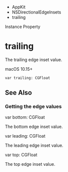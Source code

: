 

- AppKit
- NSDirectionalEdgeInsets
-  trailing 

Instance Property

# trailing

The trailing edge inset value.

macOS 10.15+

``` source
var trailing: CGFloat
```

## See Also

### Getting the edge values

var bottom: CGFloat

The bottom edge inset value.

var leading: CGFloat

The leading edge inset value.

var top: CGFloat

The top edge inset value.

